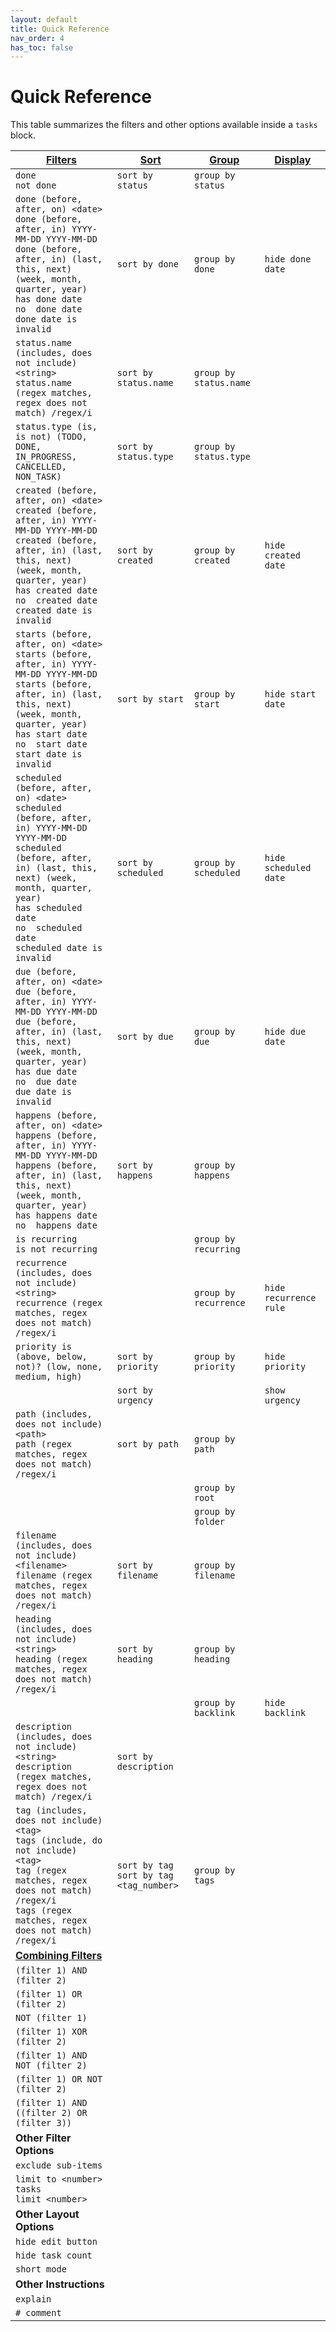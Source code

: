 ```yaml
---
layout: default
title: Quick Reference
nav_order: 4
has_toc: false
---
```


# Quick Reference

[1]: https://obsidian-tasks-group.github.io/obsidian-tasks/queries/filters/
[2]: https://obsidian-tasks-group.github.io/obsidian-tasks/queries/sorting/
[3]: https://obsidian-tasks-group.github.io/obsidian-tasks/queries/grouping/
[4]: https://obsidian-tasks-group.github.io/obsidian-tasks/queries/layout/
[5]: https://obsidian-tasks-group.github.io/obsidian-tasks/queries/combining-filters/

This table summarizes the filters and other options available inside a `tasks` block.

| [Filters][1]                                                                                                                                                                                                                                                      | [Sort][2]                                   | [Group][3]             | [Display][4]           |
| ----------------------------------------------------------------------------------------------------------------------------------------------------------------------------------------------------------------------------------------------------------------- | ------------------------------------------- | ---------------------- | ---------------------- |
| `done`<br>`not done`                                                                                                                                                                                                                                              | `sort by status`                            | `group by status`      |                        |
| `done (before, after, on) <date>`<br>`done (before, after, in) YYYY-MM-DD YYYY-MM-DD`<br>`done (before, after, in) (last, this, next) (week, month, quarter, year)`<br>`has done date`<br>`no  done date`<br>`done date is invalid`                               | `sort by done`                              | `group by done`        | `hide done date`       |
| `status.name (includes, does not include) <string>`<br>`status.name (regex matches, regex does not match) /regex/i`                                                                                                                                               | `sort by status.name`                       | `group by status.name` |                        |
| `status.type (is, is not) (TODO, DONE, IN_PROGRESS, CANCELLED, NON_TASK)`                                                                                                                                                                                         | `sort by status.type`                       | `group by status.type` |                        |
| `created (before, after, on) <date>`<br>`created (before, after, in) YYYY-MM-DD YYYY-MM-DD`<br>`created (before, after, in) (last, this, next) (week, month, quarter, year)`<br>`has created date`<br>`no  created date`<br>`created date is invalid`             | `sort by created`                           | `group by created`     | `hide created date`    |
| `starts (before, after, on) <date>`<br>`starts (before, after, in) YYYY-MM-DD YYYY-MM-DD`<br>`starts (before, after, in) (last, this, next) (week, month, quarter, year)`<br>`has start date`<br>`no  start date`<br>`start date is invalid`                      | `sort by start`                             | `group by start`       | `hide start date`      |
| `scheduled (before, after, on) <date>`<br>`scheduled (before, after, in) YYYY-MM-DD YYYY-MM-DD`<br>`scheduled (before, after, in) (last, this, next) (week, month, quarter, year)`<br>`has scheduled date`<br>`no  scheduled date`<br>`scheduled date is invalid` | `sort by scheduled`                         | `group by scheduled`   | `hide scheduled date`  |
| `due (before, after, on) <date>`<br>`due (before, after, in) YYYY-MM-DD YYYY-MM-DD`<br>`due (before, after, in) (last, this, next) (week, month, quarter, year)`<br>`has due date`<br>`no  due date`<br>`due date is invalid`                                     | `sort by due`                               | `group by due`         | `hide due date`        |
| `happens (before, after, on) <date>`<br>`happens (before, after, in) YYYY-MM-DD YYYY-MM-DD`<br>`happens (before, after, in) (last, this, next) (week, month, quarter, year)`<br>`has happens date`<br>`no  happens date`                                          | `sort by happens`                           | `group by happens`     |                        |
| `is recurring`<br>`is not recurring`                                                                                                                                                                                                                              |                                             | `group by recurring`   |                        |
| `recurrence (includes, does not include) <string>`<br>`recurrence (regex matches, regex does not match) /regex/i`                                                                                                                                                 |                                             | `group by recurrence`  | `hide recurrence rule` |
| `priority is (above, below, not)? (low, none, medium, high)`                                                                                                                                                                                                      | `sort by priority`                          | `group by priority`    | `hide priority`        |
|                                                                                                                                                                                                                                                                   | `sort by urgency`                           |                        | `show urgency`         |
| `path (includes, does not include) <path>`<br>`path (regex matches, regex does not match) /regex/i`                                                                                                                                                               | `sort by path`                              | `group by path`        |                        |
|                                                                                                                                                                                                                                                                   |                                             | `group by root`        |                        |
|                                                                                                                                                                                                                                                                   |                                             | `group by folder`      |                        |
| `filename (includes, does not include) <filename>`<br>`filename (regex matches, regex does not match) /regex/i`                                                                                                                                                   | `sort by filename`                          | `group by filename`    |                        |
| `heading (includes, does not include) <string>`<br>`heading (regex matches, regex does not match) /regex/i`                                                                                                                                                       | `sort by heading`                           | `group by heading`     |                        |
|                                                                                                                                                                                                                                                                   |                                             | `group by backlink`    | `hide backlink`        |
| `description (includes, does not include) <string>`<br>`description (regex matches, regex does not match) /regex/i`                                                                                                                                               | `sort by description`                       |                        |                        |
| `tag (includes, does not include) <tag>`<br>`tags (include, do not include) <tag>`<br>`tag (regex matches, regex does not match) /regex/i`<br>`tags (regex matches, regex does not match) /regex/i`                                                               | `sort by tag`<br>`sort by tag <tag_number>` | `group by tags`        |                        |
| [**Combining Filters**][5]                                                                                                                                                                                                                                        |                                             |                        |                        |
| `(filter 1) AND (filter 2)`                                                                                                                                                                                                                                       |                                             |                        |                        |
| `(filter 1) OR (filter 2)`                                                                                                                                                                                                                                        |                                             |                        |                        |
| `NOT (filter 1)`                                                                                                                                                                                                                                                  |                                             |                        |                        |
| `(filter 1) XOR (filter 2)`                                                                                                                                                                                                                                       |                                             |                        |                        |
| `(filter 1) AND NOT (filter 2)`                                                                                                                                                                                                                                   |                                             |                        |                        |
| `(filter 1) OR NOT (filter 2)`                                                                                                                                                                                                                                    |                                             |                        |                        |
| `(filter 1) AND ((filter 2) OR (filter 3))`                                                                                                                                                                                                                       |                                             |                        |                        |
| **Other Filter Options**                                                                                                                                                                                                                                          |                                             |                        |                        |
| `exclude sub-items`                                                                                                                                                                                                                                               |                                             |                        |                        |
| `limit to <number> tasks`<br>`limit <number>`                                                                                                                                                                                                                     |                                             |                        |                        |
| **Other Layout Options**                                                                                                                                                                                                                                          |                                             |                        |                        |
| `hide edit button`                                                                                                                                                                                                                                                |                                             |                        |                        |
| `hide task count`                                                                                                                                                                                                                                                 |                                             |                        |                        |
| `short mode`                                                                                                                                                                                                                                                      |                                             |                        |                        |
| **Other Instructions**                                                                                                                                                                                                                                            |                                             |                        |                        |
| `explain`                                                                                                                                                                                                                                                         |                                             |                        |                        |
| `# comment`                                                                                                                                                                                                                                                       |                                             |                        |                        |
